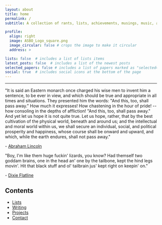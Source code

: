 ```yaml
---
layout: about
title: home
permalink: /
subtitle: A collection of rants, lists, achievements, musings, music, and other things I find interesting.

profile:
  align: right
  image: ASBO_Logo_square.png
  image_circular: false # crops the image to make it circular
  address: >

lists: false  # includes a list of lists items
latest_posts: false  # includes a list of the newest posts
selected_papers: false # includes a list of papers marked as "selected={true}"
social: true  # includes social icons at the bottom of the page
---
```


---
"It is said an Eastern monarch once charged his wise men to invent him a sentence, to be ever in view, and which should be true and appropriate in all times and situations. They presented him the words: "And this, too, shall pass away." How much it expresses! How chastening in the hour of pride! -- how consoling in the depths of affliction! "And this, too, shall pass away." And yet let us hope it is not quite true. Let us hope, rather, that by the best cultivation of the physical world, beneath and around us; and the intellectual and moral world within us, we shall secure an individual, social, and political prosperity and happiness, whose course shall be onward and upward, and which, while the earth endures, shall not pass away."

\- [Abraham Lincoln](https://en.wikipedia.org/wiki/This_too_shall_pass)  
  

"Boy, I'm like them huge fuckin' lizards, you know? Had themself two goddam brains, one in the head an' one by the tailbone, kept the hind legs movin'. Hit that black stuff and ol' tailbrain jus' kept right on keepin' on."
      
\- [Dixie Flatline](https://williamgibson.fandom.com/wiki/Dixie_Flatline)  

## Contents
- [Lists](./lists)
- [Writing](./blog)
- [Projects](./projects)
- [Contact](tbd)